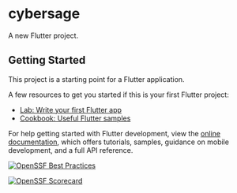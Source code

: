 # cybersage

A new Flutter project.

## Getting Started

This project is a starting point for a Flutter application.

A few resources to get you started if this is your first Flutter project:

- [Lab: Write your first Flutter app](https://docs.flutter.dev/get-started/codelab)
- [Cookbook: Useful Flutter samples](https://docs.flutter.dev/cookbook)

For help getting started with Flutter development, view the
[online documentation](https://docs.flutter.dev/), which offers tutorials,
samples, guidance on mobile development, and a full API reference.

[![OpenSSF Best Practices](https://www.bestpractices.dev/projects/10293/badge)](https://www.bestpractices.dev/projects/10293)

[![OpenSSF Scorecard](htt‌ps://api.securityscorecards.dev/projects/github.com/{Fiji}/{Cybersage}/badge)](htt‌ps://securityscorecards.dev/viewer/?uri=github.com/{Fiji}/{Cybersage})
